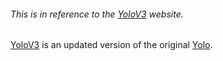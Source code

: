 ###### This is in reference to the [YoloV3](https://pjreddie.com/darknet/yolo/) website.

[YoloV3](YoloV3/YOLOv3.pdf) is an updated version of the original [Yolo](YoloV3/YOLO.pdf).
